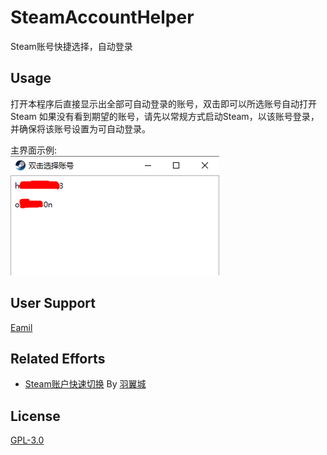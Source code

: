 # SteamAccountHelper
Steam账号快捷选择，自动登录

## Usage
打开本程序后直接显示出全部可自动登录的账号，双击即可以所选账号自动打开Steam
如果没有看到期望的账号，请先以常规方式启动Steam，以该账号登录，并确保将该账号设置为可自动登录。

主界面示例:  
![主界面示例](https://github.com/Hoz1er/SteamAccountHelper/blob/img/Main.png)

## User Support
[Eamil](mailto:2510858783@qq.com)

## Related Efforts
  * [Steam账户快速切换](https://www.dogfight360.com/blog/800/) By [羽翼城](https://www.dogfight360.com/blog/)
  
## License
[GPL-3.0](https://github.com/Hoz1er/SteamAccountHelper/blob/master/LICENSE)
